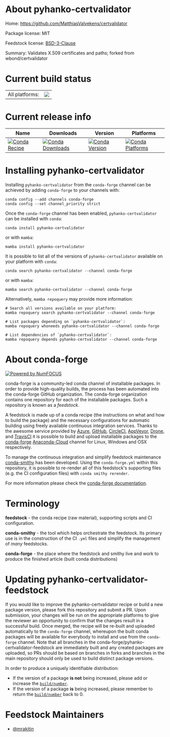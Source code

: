 About pyhanko-certvalidator
===========================

Home: https://github.com/MatthiasValvekens/certvalidator

Package license: MIT

Feedstock license: [BSD-3-Clause](https://github.com/conda-forge/pyhanko-certvalidator-feedstock/blob/main/LICENSE.txt)

Summary: Validates X.509 certificates and paths; forked from wbond/certvalidator

Current build status
====================


<table><tr><td>All platforms:</td>
    <td>
      <a href="https://dev.azure.com/conda-forge/feedstock-builds/_build/latest?definitionId=15923&branchName=main">
        <img src="https://dev.azure.com/conda-forge/feedstock-builds/_apis/build/status/pyhanko-certvalidator-feedstock?branchName=main">
      </a>
    </td>
  </tr>
</table>

Current release info
====================

| Name | Downloads | Version | Platforms |
| --- | --- | --- | --- |
| [![Conda Recipe](https://img.shields.io/badge/recipe-pyhanko--certvalidator-green.svg)](https://anaconda.org/conda-forge/pyhanko-certvalidator) | [![Conda Downloads](https://img.shields.io/conda/dn/conda-forge/pyhanko-certvalidator.svg)](https://anaconda.org/conda-forge/pyhanko-certvalidator) | [![Conda Version](https://img.shields.io/conda/vn/conda-forge/pyhanko-certvalidator.svg)](https://anaconda.org/conda-forge/pyhanko-certvalidator) | [![Conda Platforms](https://img.shields.io/conda/pn/conda-forge/pyhanko-certvalidator.svg)](https://anaconda.org/conda-forge/pyhanko-certvalidator) |

Installing pyhanko-certvalidator
================================

Installing `pyhanko-certvalidator` from the `conda-forge` channel can be achieved by adding `conda-forge` to your channels with:

```
conda config --add channels conda-forge
conda config --set channel_priority strict
```

Once the `conda-forge` channel has been enabled, `pyhanko-certvalidator` can be installed with `conda`:

```
conda install pyhanko-certvalidator
```

or with `mamba`:

```
mamba install pyhanko-certvalidator
```

It is possible to list all of the versions of `pyhanko-certvalidator` available on your platform with `conda`:

```
conda search pyhanko-certvalidator --channel conda-forge
```

or with `mamba`:

```
mamba search pyhanko-certvalidator --channel conda-forge
```

Alternatively, `mamba repoquery` may provide more information:

```
# Search all versions available on your platform:
mamba repoquery search pyhanko-certvalidator --channel conda-forge

# List packages depending on `pyhanko-certvalidator`:
mamba repoquery whoneeds pyhanko-certvalidator --channel conda-forge

# List dependencies of `pyhanko-certvalidator`:
mamba repoquery depends pyhanko-certvalidator --channel conda-forge
```


About conda-forge
=================

[![Powered by
NumFOCUS](https://img.shields.io/badge/powered%20by-NumFOCUS-orange.svg?style=flat&colorA=E1523D&colorB=007D8A)](https://numfocus.org)

conda-forge is a community-led conda channel of installable packages.
In order to provide high-quality builds, the process has been automated into the
conda-forge GitHub organization. The conda-forge organization contains one repository
for each of the installable packages. Such a repository is known as a *feedstock*.

A feedstock is made up of a conda recipe (the instructions on what and how to build
the package) and the necessary configurations for automatic building using freely
available continuous integration services. Thanks to the awesome service provided by
[Azure](https://azure.microsoft.com/en-us/services/devops/), [GitHub](https://github.com/),
[CircleCI](https://circleci.com/), [AppVeyor](https://www.appveyor.com/),
[Drone](https://cloud.drone.io/welcome), and [TravisCI](https://travis-ci.com/)
it is possible to build and upload installable packages to the
[conda-forge](https://anaconda.org/conda-forge) [Anaconda-Cloud](https://anaconda.org/)
channel for Linux, Windows and OSX respectively.

To manage the continuous integration and simplify feedstock maintenance
[conda-smithy](https://github.com/conda-forge/conda-smithy) has been developed.
Using the ``conda-forge.yml`` within this repository, it is possible to re-render all of
this feedstock's supporting files (e.g. the CI configuration files) with ``conda smithy rerender``.

For more information please check the [conda-forge documentation](https://conda-forge.org/docs/).

Terminology
===========

**feedstock** - the conda recipe (raw material), supporting scripts and CI configuration.

**conda-smithy** - the tool which helps orchestrate the feedstock.
                   Its primary use is in the construction of the CI ``.yml`` files
                   and simplify the management of *many* feedstocks.

**conda-forge** - the place where the feedstock and smithy live and work to
                  produce the finished article (built conda distributions)


Updating pyhanko-certvalidator-feedstock
========================================

If you would like to improve the pyhanko-certvalidator recipe or build a new
package version, please fork this repository and submit a PR. Upon submission,
your changes will be run on the appropriate platforms to give the reviewer an
opportunity to confirm that the changes result in a successful build. Once
merged, the recipe will be re-built and uploaded automatically to the
`conda-forge` channel, whereupon the built conda packages will be available for
everybody to install and use from the `conda-forge` channel.
Note that all branches in the conda-forge/pyhanko-certvalidator-feedstock are
immediately built and any created packages are uploaded, so PRs should be based
on branches in forks and branches in the main repository should only be used to
build distinct package versions.

In order to produce a uniquely identifiable distribution:
 * If the version of a package **is not** being increased, please add or increase
   the [``build/number``](https://docs.conda.io/projects/conda-build/en/latest/resources/define-metadata.html#build-number-and-string).
 * If the version of a package **is** being increased, please remember to return
   the [``build/number``](https://docs.conda.io/projects/conda-build/en/latest/resources/define-metadata.html#build-number-and-string)
   back to 0.

Feedstock Maintainers
=====================

* [@mrakitin](https://github.com/mrakitin/)


